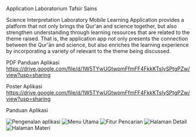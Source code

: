 Application Laboratorium Tafsir Sains

Science Interpretation Laboratory Mobile Learning Application
provides a platform that not only
brings the Qur'an and science together, but also
strengthen understanding through learning resources
that are related to the theme raised. That is, the application
app not only presents the connection between the Qur'ān
and science, but also enriches the
learning experience by incorporating a variety of
relevant to the theme being discussed.

PDF Panduan Aplikasi
https://drive.google.com/file/d/1W5TYwUGtwpmFfmFF4FkkKTsIySPtgPZw/view?usp=sharing

Poster Aplikasi
https://drive.google.com/file/d/1W5TYwUGtwpmFfmFF4FkkKTsIySPtgPZw/view?usp=sharing

Panduan Aplikasi 

![Pengenalan aplikasi](https://github.com/Haidarbagir30/Tafsirsainsapp/assets/77045915/0eb2b05c-ceaa-438b-ae0f-ecdb81fe74f0)  ![Menu Utama](https://github.com/Haidarbagir30/Tafsirsainsapp/assets/77045915/afe22159-7939-43a0-9a20-cd28c3b31748) ![Fitur Pencarian](https://github.com/Haidarbagir30/Tafsirsainsapp/assets/77045915/5931b4cd-f0f6-43c1-878a-1a0b8841c285)  ![Halaman Detail](https://github.com/Haidarbagir30/Tafsirsainsapp/assets/77045915/687f43b8-90ab-4dae-9c03-186fc6aad87c) ![Halaman Materi](https://github.com/Haidarbagir30/Tafsirsainsapp/assets/77045915/8d0c81f6-8d72-4da6-ade0-b0f7a03b07e1)


